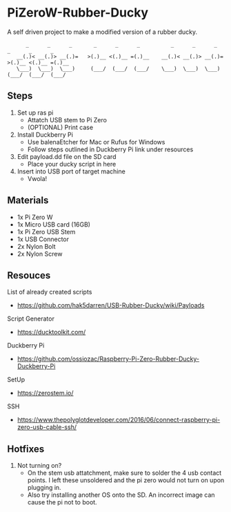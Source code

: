 # PiZeroW-Rubber-Ducky
A self driven project to make a modified version of a rubber ducky. 
```
      _      _      _       _      _      _          _      _      _       _      _      _  
   __(.)< __(.)> __(.)=   >(.)__ <(.)__ =(.)__    __(.)< __(.)> __(.)=   >(.)__ <(.)__ =(.)__
   \___)  \___)  \___)     (___/  (___/  (___/    \___)  \___)  \___)     (___/  (___/  (___/ 
```
## Steps
1. Set up ras pi
      * Attatch USB stem to Pi Zero
      * (OPTIONAL) Print case 
2. Install Duckberry Pi
      * Use balenaEtcher for Mac or Rufus for Windows
      * Follow steps outlined in Duckberry Pi link under resources
3. Edit payload.dd file on the SD card
      * Place your ducky script in here
4. Insert into USB port of target machine
      * Vwola!

## Materials
- 1x Pi Zero W
- 1x Micro USB card (16GB)
- 1x Pi Zero USB Stem
- 1x USB Connector
- 2x Nylon Bolt
- 2x Nylon Screw

## Resouces

List of already created scripts
- https://github.com/hak5darren/USB-Rubber-Ducky/wiki/Payloads

Script Generator
- https://ducktoolkit.com/

Duckberry Pi 
- https://github.com/ossiozac/Raspberry-Pi-Zero-Rubber-Ducky-Duckberry-Pi

SetUp
- https://zerostem.io/

SSH
- https://www.thepolyglotdeveloper.com/2016/06/connect-raspberry-pi-zero-usb-cable-ssh/

## Hotfixes
1. Not turning on?
      * On the stem usb attatchment, make sure to solder the 4 usb contact points. I left these unsoldered and the pi zero would not turn on upon plugging in. 
      * Also try installing another OS onto the SD. An incorrect image can cause the pi not to boot.


